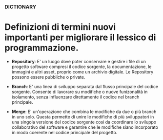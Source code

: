 ### DICTIONARY
# Definizioni di termini nuovi importanti per migliorare il lessico di programmazione.

- **Repository**: E' un luogo dove poter conservare e gestire i file di un progetto software compresi il codice sorgente, la documentazione, le immagini e altri asset, proprio come un archivio digitale.
Le Repository possono essere pubbliche o private.

- **Branch**: E' una linea di sviluppo separata dal flusso principale del codice sorgente. Consente di lavorare su modifiche o nuove funizonalità in isolamento, senza influenzare direttamente il codice nel branch principale.

- **Merge**: E' un'operazione che combina le modifiche da due o più branch in uno solo. Questa permette di unire le modifiche di più sviluppatori in una singola versione del codice sorgente così da coordinare lo sviluppo collaborativo del software e garantire che le modifiche siano incorporato in modo coerente nel codice principale del progetto.

